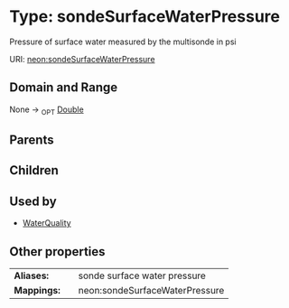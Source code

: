 
# Type: sondeSurfaceWaterPressure


Pressure of surface water measured by the multisonde in psi

URI: [neon:sondeSurfaceWaterPressure](https://data.neonscience.org/sondeSurfaceWaterPressure)


## Domain and Range

None ->  <sub>OPT</sub> [Double](types/Double.md)

## Parents


## Children


## Used by

 * [WaterQuality](WaterQuality.md)

## Other properties

|  |  |  |
| --- | --- | --- |
| **Aliases:** | | sonde surface water pressure |
| **Mappings:** | | neon:sondeSurfaceWaterPressure |

